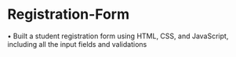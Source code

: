 # Registration-Form

• Built a student registration form using HTML, CSS, and JavaScript, including all the input fields and validations    
